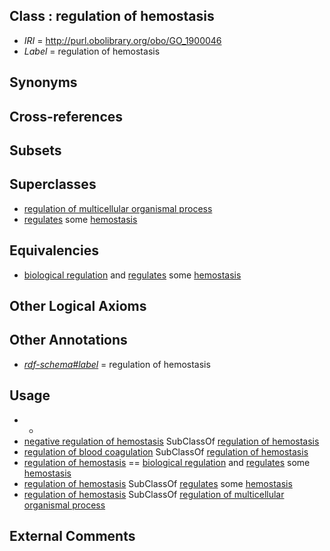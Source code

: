 
## Class : regulation of hemostasis

 * *IRI* = http://purl.obolibrary.org/obo/GO_1900046
 * *Label* = regulation of hemostasis

## Synonyms


## Cross-references


## Subsets


## Superclasses

 * [regulation of multicellular organismal process](../../GO/39/GO_0051239.md)
 * [regulates](../../RO/11/RO_0002211.md) some [hemostasis](../../GO/99/GO_0007599.md)

## Equivalencies

 * [biological regulation](../../GO/07/GO_0065007.md) and [regulates](../../RO/11/RO_0002211.md) some [hemostasis](../../GO/99/GO_0007599.md)

## Other Logical Axioms


## Other Annotations

 * *[rdf-schema#label](../../el/rdf-schema#label.md)* = regulation of hemostasis

## Usage

 * -
 * [negative regulation of hemostasis](../../GO/47/GO_1900047.md) SubClassOf [regulation of hemostasis](../../GO/46/GO_1900046.md)
 * [regulation of blood coagulation](../../GO/93/GO_0030193.md) SubClassOf [regulation of hemostasis](../../GO/46/GO_1900046.md)
 * [regulation of hemostasis](../../GO/46/GO_1900046.md) == [biological regulation](../../GO/07/GO_0065007.md) and [regulates](../../RO/11/RO_0002211.md) some [hemostasis](../../GO/99/GO_0007599.md)
 * [regulation of hemostasis](../../GO/46/GO_1900046.md) SubClassOf [regulates](../../RO/11/RO_0002211.md) some [hemostasis](../../GO/99/GO_0007599.md)
 * [regulation of hemostasis](../../GO/46/GO_1900046.md) SubClassOf [regulation of multicellular organismal process](../../GO/39/GO_0051239.md)

## External Comments

